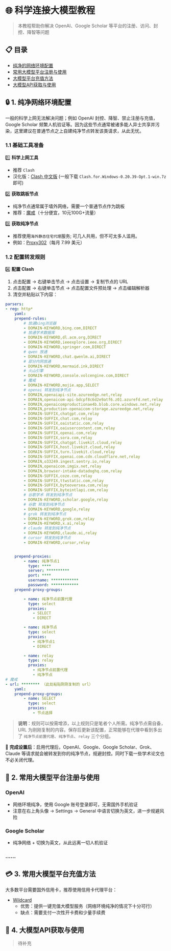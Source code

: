 # 🌐 科学连接大模型教程

> 本教程帮助你解决 OpenAI、Google Scholar 等平台的注册、访问、封控、降智等问题

## 📋 目录

- [纯净的网络环境配置](#-1-纯净网络环境配置)
- [常用大模型平台注册与使用](#-2-常用大模型平台注册与使用)
- [大模型平台充值方法](#-3-常用大模型平台充值方法)
- [大模型API获取与使用](#-4-大模型api获取与使用)

## 🔒 1. 纯净网络环境配置

一般的科学上网无法解决问题；例如 OpenAI 封控、降智、禁止注册与充值，Google Scholar 频繁人机验证等。因为这些节点通常被诸多能人异士共享并污染，这里建议在普通节点之上自建纯净节点转发该类请求，从此无忧。

### 1.1 基础工具准备

1️⃣ **科学上网工具**

- 推荐 `Clash`
- 汉化版：[Clash 中文版](https://github.com/Z-Siqi/Clash-for-Windows_Chinese/releases) (一般下载 `Clash.for.Windows-0.20.39-Opt.1-win.7z` 即可)

2️⃣ **获取跳板节点**

- 纯净节点通常属于墙外网络，需要一个普通节点作为跳板
- 推荐：[魔戒](https://mojie.app/register?aff=6DpwXzur)（十分便宜，10元100G+流量）

3️⃣ **获取纯净节点**

- 推荐使用`海外静态住宅代理`服务; 可几人共用，但不可太多人滥用。
- 例如：[Proxy302](https://share.proxy302.com/KNlOWp)（每月 7.99 美元）

### 1.2 配置转发规则

4️⃣ **配置 Clash**

1. 点击配置 → 右键单击节点 → 点击设置 → 复制节点的 URL
2. 点击配置 → 右键单击节点 → 点击配置文件预处理 → 点击编辑解析器
3. 清空并粘贴以下内容：

```yaml
parsers:
- reg: http*
    yaml:
    prepend-rules:
        # 放通bing浏览器 
        - DOMAIN-KEYWORD,bing.com,DIRECT
        # 放通学术数据库
        - DOMAIN-KEYWORD,dl.acm.org,DIRECT
        - DOMAIN-KEYWORD,ieeexplore.ieee.org,DIRECT
        - DOMAIN-KEYWORD,springer.com,DIRECT
        # qwen 放通       
        - DOMAIN-KEYWORD,chat.qwenlm.ai,DIRECT
        # 部分内网放通
        - DOMAIN-KEYWORD,mermaid.ink,DIRECT
        # 火山引擎
        - DOMAIN-KEYWORD,console.volcengine.com,DIRECT
        # 魔戒
        - DOMAIN-KEYWORD,mojie.app,SELECT
        # openai 转发到纯净节点
        - DOMAIN,openaiapi-site.azureedge.net,relay
        - DOMAIN,openaicom-api-bdcpf8c6d2e9atf6.z01.azurefd.net,relay
        - DOMAIN,openaicomproductionae4b.blob.core.windows.net,relay
        - DOMAIN,production-openaicom-storage.azureedge.net,relay
        - DOMAIN-SUFFIX,chatgpt.com,relay
        - DOMAIN-SUFFIX,chat.com,relay
        - DOMAIN-SUFFIX,oaistatic.com,relay
        - DOMAIN-SUFFIX,oaiusercontent.com,relay
        - DOMAIN-SUFFIX,openai.com,relay
        - DOMAIN-SUFFIX,sora.com,relay
        - DOMAIN-SUFFIX,chatgpt.livekit.cloud,relay
        - DOMAIN-SUFFIX,host.livekit.cloud,relay
        - DOMAIN-SUFFIX,turn.livekit.cloud,relay
        - DOMAIN-SUFFIX,openai.com.cdn.cloudflare.net,relay
        - DOMAIN,o33249.ingest.sentry.io,relay
        - DOMAIN,openaicom.imgix.net,relay
        - DOMAIN,browser-intake-datadoghq.com,relay
        - DOMAIN-SUFFIX,coze.com,relay
        - DOMAIN-SUFFIX,ttwstatic.com,relay
        - DOMAIN-SUFFIX,byteoversea.com,relay
        - DOMAIN-SUFFIX,byteintlapi.com,relay
        # 谷歌学术 转发到纯净节点
        - DOMAIN-KEYWORD,scholar.google,relay
        # 谷歌 转发到纯净节点
        - DOMAIN-KEYWORD,google,relay
        # grok 转发到纯净节点
        - DOMAIN-KEYWORD,grok.com,relay
        - DOMAIN-KEYWORD,x.ai,relay
        # claude 转发到纯净节点
        - DOMAIN-KEYWORD,claude.ai,relay
        # cursor 转发到纯净节点
        - DOMAIN-KEYWORD,cursor,relay


    prepend-proxies:
        - name: 纯净节点1
          type: ****
          server: **********
          port: ****
          username: ************
          password: ************
    prepend-proxy-groups:

        - name: 纯净节点前置代理
          type: select
          proxies:
            - SELECT
            - DIRECT

        - name: 纯净节点
          type: select
          proxies:
            - 纯净节点1
            - DIRECT

        - name: relay
          type: relay
          proxies:
            - 纯净节点前置代理
            - 纯净节点
# 魔戒
- url: ******** （此处粘贴刚刚复制的 url）
    yaml:
    prepend-proxy-groups:
        - name: SELECT
          type: select
          proxies:
            - 节点选择
```

> **说明**：规则可以按需增添，以上规则只是笔者个人所需。纯净节点需自备，URL 为刚刚复制的内容。保存后更新该配置，正常能够在代理中看到多出了 `纯净节点前置代理`、`纯净节点`、`relay` 三个分组。

📢 **完成设置后**：启用代理后，OpenAI、Google、Google Scholar、Grok、Claude 等请求就会被转发到你的纯净节点，规避封控。同时下载一些学术论文也不必关闭代理。


## 👤 2. 常用大模型平台注册与使用

### OpenAI

- 网络环境纯净，使用 Google 账号登录即可，无需国外手机验证
- 注意在右上角头像 → Settings → General 中语言切换为英文，进一步规避风险

### Google Scholar

- 纯净网络 + 切换为英文，从此远离一切人机验证

### ......


## 💳 3. 常用大模型平台充值方法

大多数平台需要国外信用卡，推荐使用信用卡代理平台：

- [Wildcard](https://bewildcard.com/i/RLEYJ1IK)
  - 优势：提供一键充值大模型服务（网络环境纯净的情况下十分可行）
  - 缺点：需要支付一次性开卡费和少量手续费


## 🔑 4. 大模型API获取与使用

> 待补充
